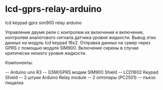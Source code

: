 # lcd-gprs-relay-arduino
lcd keypad gprs sim900 relay arduino

Управление двумя реле с контролем их включения и включения, контролем аналогового сигнала датчика уровня жидкости. Вывод этих данных на модуль lcd keypad 16x2. Отправка данных на срвер через GPRS с помощью модуля SIM900. Включение сирены в случае критически низкого уровня жидкости.

Компоненты:

 -- Arduino uno R3
 -- GSM/GPRS модем SIM900 Shield
 -- LCD1602 Keypad Shield
 -- 2 штуки Arduino Relay module
 -- 2 оптопары (PC2501)
 -- пъезо пищалка
